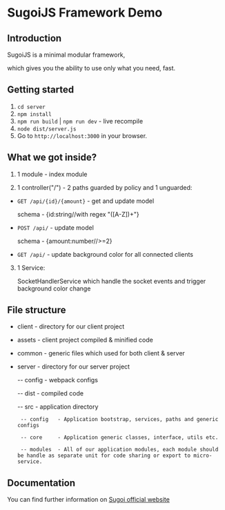 # SugoiJS Framework Demo

## Introduction
SugoiJS is a minimal modular framework,

which gives you the ability to use only what you need, fast.

## Getting started

1. `cd server`
2. `npm install`
3. `npm run build` | `npm run dev` - live recompile
4. `node dist/server.js`
5. Go to `http://localhost:3000` in your browser.

## What we got inside?

1. 1 module - index module

2. 1 controller("/") - 2 paths guarded by policy and 1 unguarded:

- `GET /api/{id}/{amount}` - get and update model

    schema - {id:string//with regex "([A-Z])+"}

- `POST /api/` - update model

    schema - {amount:number//>=2}

- `GET /api/` - update background color for all connected clients

3. 1 Service:

    SocketHandlerService which handle the socket events and trigger background color change


## File structure

 - client - directory for our client project
 - assets - client project compiled & minified code
 - common - generic files which used for both client & server
 - server - directory for our server project

    -- config - webpack configs

    -- dist - compiled code

    -- src - application directory

        -- config   - Application bootstrap, services, paths and generic configs

        -- core     - Application generic classes, interface, utils etc.

        -- modules  - All of our application modules, each module should be handle as separate unit for code sharing or export to micro-service.

## Documentation

You can find further information on [Sugoi official website](http://www.sugoijs.com)
